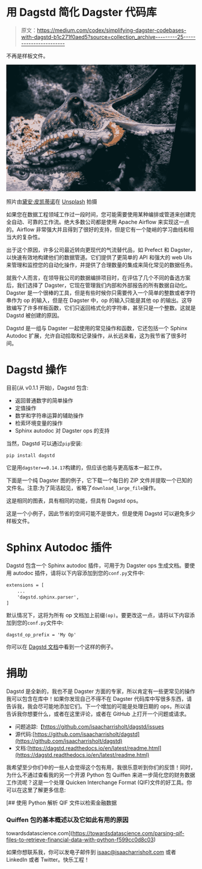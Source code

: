 # 用 Dagstd 简化 Dagster 代码库

> 原文：<https://medium.com/codex/simplifying-dagster-codebases-with-dagstd-b1c271f0aed5?source=collection_archive---------25----------------------->

不再是样板文件。

![](img/5e73827e3bb59060b1a1eea930bea2a4.png)

照片由[黛安·皮凯蒂诺](https://unsplash.com/@diane_soko?utm_source=medium&utm_medium=referral)在 [Unsplash](https://unsplash.com?utm_source=medium&utm_medium=referral) 拍摄

如果您在数据工程领域工作过一段时间，您可能需要使用某种编排或管道来创建完全自动、可靠的工作流。绝大多数公司都是使用 Apache Airflow 来实现这一点的。Airflow 非常强大并且得到了很好的支持，但是它有一个陡峭的学习曲线和相当大的复杂性。

出于这个原因，许多公司最近转向更现代的气流替代品，如 Prefect 和 Dagster，以快速有效地构建他们的数据管道。它们提供了更简单的 API 和强大的 web UIs 来管理和监控您的自动化操作，并提供了合理数量的集成来简化常见的数据任务。

就我个人而言，在领导我公司的数据编排项目时，在评估了几个不同的备选方案后，我们选择了 Dagster，它现在管理我们内部和外部报告的所有数据自动化。Dagster 是一个很棒的工具，但是有些时候你只需要传入一个简单的整数或者字符串作为 op 的输入，但是在 Dagster 中，op 的输入只能是其他 op 的输出。这导致编写了许多样板函数，它们只返回格式化的字符串，甚至只是一个整数。这就是 Dagstd 被创建的原因。

Dagstd 是一组与 Dagster 一起使用的常见操作和函数，它还包括一个 Sphinx Autodoc 扩展，允许自动拾取和记录操作，从长远来看，这为我节省了很多时间。

# Dagstd 操作

目前(从 v0.1.1 开始)，Dagstd 包含:

*   返回普通数字的简单操作
*   定值操作
*   数学和字符串运算的辅助操作
*   检索环境变量的操作
*   Sphinx autodoc 对 Dagster ops 的支持

当然，Dagstd 可以通过`pip`安装:

```
pip install dagstd
```

它是用`dagster==0.14.17`构建的，但应该也能与更高版本一起工作。

下面是一个纯 Dagster 图的例子，它下载一个每日的 ZIP 文件并提取一个已知的文件名。注意:为了简洁起见，省略了`download_large_file`操作。

这是相同的图表，具有相同的功能，但具有 Dagstd ops。

这是一个小例子，因此节省的空间可能不是很大，但是使用 Dagstd 可以避免多少样板文件。

# Sphinx Autodoc 插件

Dagstd 包含一个 Sphinx autodoc 插件，可用于为 Dagster ops 生成文档。要使用 autodoc 插件，请将以下内容添加到您的`conf.py`文件中:

```
extensions = [
    ...
    'dagstd.sphinx.parser',
]
```

默认情况下，这将为所有 op 文档加上前缀`(op)`。要更改这一点，请将以下内容添加到您的`conf.py`文件中:

```
dagstd_op_prefix = 'My Op'
```

你可以在 [Dagstd 文档](https://dagstd.readthedocs.io/en/latest/readme.html)中看到一个这样的例子。

# 捐助

Dagstd 是全新的，我也不是 Dagster 方面的专家，所以肯定有一些更常见的操作我可以包含在库中！如果你发现自己不得不在 Dagster 代码库中写很多东西，请告诉我，我会尽可能地添加它们。下一个增加的可能是处理日期的 ops，所以请告诉我你想要什么，或者在这里评论，或者在 GitHub 上打开一个问题或请求。

*   问题追踪:【https://github.com/isaacharrisholt/dagstd/issues 
*   源代码:[https://github.com/isaacharrisholt/dagstd](https://github.com/isaacharrisholt/dagstd)
*   文档:[https://dagstd.readthedocs.io/en/latest/readme.html](https://dagstd.readthedocs.io/en/latest/readme.html)

我希望至少你们中的一些人会觉得这个包有用，我很乐意听到你们的反馈！同时，为什么不通过查看我的另一个开源 Python 包 Quiffen 来进一步简化您的财务数据工作流呢？这是一个处理 Quicken Interchange Format (QIF)文件的好工具。你可以在这里了解更多信息:

[](https://towardsdatascience.com/parsing-qif-files-to-retrieve-financial-data-with-python-f599cc0d8c03) [## 使用 Python 解析 QIF 文件以检索金融数据

### Quiffen 包的基本概述以及它如此有用的原因

towardsdatascience.com](https://towardsdatascience.com/parsing-qif-files-to-retrieve-financial-data-with-python-f599cc0d8c03) 

如果你想联系我，你可以发电子邮件到 isaac@isaacharrisholt.com 或者 LinkedIn 或者 Twitter。快乐工程！